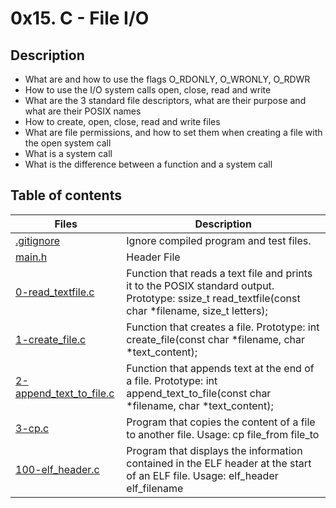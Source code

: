 # 0x15. C - File I/O

## Description
- What are and how to use the flags O_RDONLY, O_WRONLY, O_RDWR
- How to use the I/O system calls open, close, read and write
- What are the 3 standard file descriptors, what are their purpose and what are their POSIX names
- How to create, open, close, read and write files
- What are file permissions, and how to set them when creating a file with the open system call
- What is a system call
- What is the difference between a function and a system call

## Table of contents

Files | Description
----------- | -----------
[.gitignore](./.gitignore) | Ignore compiled program and test files.
[main.h](./main.h) | Header File
[0-read_textfile.c](./0-read_textfile.c) | Function that reads a text file and prints it to the POSIX standard output. Prototype: ssize_t read_textfile(const char *filename, size_t letters);
[1-create_file.c](./1-create_file.c) | Function that creates a file. Prototype: int create_file(const char *filename, char *text_content);
[2-append_text_to_file.c](./2-append_text_to_file.c) | Function that appends text at the end of a file. Prototype: int append_text_to_file(const char *filename, char *text_content);
[3-cp.c](./3-cp.c) | Program that copies the content of a file to another file. Usage: cp file_from file_to
[100-elf_header.c](./100-elf_header.c) | Program that displays the information contained in the ELF header at the start of an ELF file. Usage: elf_header elf_filename
